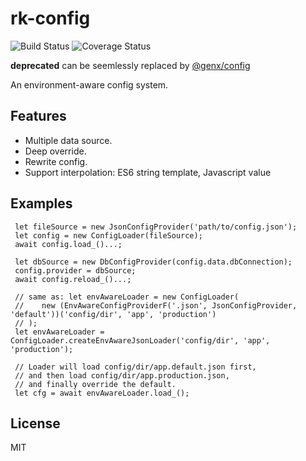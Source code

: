# rk-config 
![Build Status](https://travis-ci.org/kitmi/rk-config.svg?branch=master) ![Coverage Status](https://coveralls.io/repos/github/kitmi/rk-config/badge.svg?branch=master)

**deprecated** can be seemlessly replaced by [@genx/config](https://github.com/genx-tech/gx-config)

An environment-aware config system.

## Features

* Multiple data source.
* Deep override.
* Rewrite config.
* Support interpolation: ES6 string template, Javascript value

## Examples

     let fileSource = new JsonConfigProvider('path/to/config.json');
     let config = new ConfigLoader(fileSource);
     await config.load_()...;
  
     let dbSource = new DbConfigProvider(config.data.dbConnection);
     config.provider = dbSource;
     await config.reload_()...;
   
     // same as: let envAwareLoader = new ConfigLoader(
     //    new (EnvAwareConfigProviderF('.json', JsonConfigProvider, 'default'))('config/dir', 'app', 'production')
     // );
     let envAwareLoader = ConfigLoader.createEnvAwareJsonLoader('config/dir', 'app', 'production');
     
     // Loader will load config/dir/app.default.json first, 
     // and then load config/dir/app.production.json, 
     // and finally override the default.
     let cfg = await envAwareLoader.load_(); 

## License

  MIT
